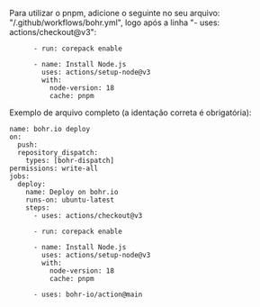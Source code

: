 Para utilizar o pnpm, adicione o seguinte no seu arquivo: "/.github/workflows/bohr.yml", logo após a linha "- uses: actions/checkout@v3":

```
      - run: corepack enable

      - name: Install Node.js
        uses: actions/setup-node@v3
        with:
          node-version: 18
          cache: pnpm
```

Exemplo de arquivo completo (a identação correta é obrigatória):
```
name: bohr.io deploy
on: 
  push:
  repository_dispatch:
    types: [bohr-dispatch]
permissions: write-all
jobs:
  deploy:
    name: Deploy on bohr.io
    runs-on: ubuntu-latest
    steps:
      - uses: actions/checkout@v3
      
      - run: corepack enable

      - name: Install Node.js
        uses: actions/setup-node@v3
        with:
          node-version: 18
          cache: pnpm      
          
      - uses: bohr-io/action@main
```
